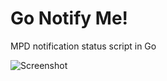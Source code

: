 Go Notify Me!
============

MPD notification status script in Go

![Screenshot](https://f.cloud.github.com/assets/120833/909047/add852da-fdb0-11e2-9fa5-5acfbb35f816.jpg)
